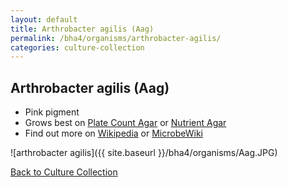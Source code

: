 ```yaml
---
layout: default
title: Arthrobacter agilis (Aag) 
permalink: /bha4/organisms/arthrobacter-agilis/
categories: culture-collection
---
```


## Arthrobacter agilis (Aag) 

* Pink pigment
* Grows best on [Plate Count Agar](/bha4/cultivation-media/plate-count-agar/) or [Nutrient Agar](/bha4/cultivation-media/nutrient-agar/)
* Find out more on [Wikipedia](http://en.wikipedia.org/wiki/Arthrobacter) or [MicrobeWiki](https://microbewiki.kenyon.edu/index.php/Arthrobacter)

![arthrobacter agilis]({{ site.baseurl }}/bha4/organisms/Aag.JPG) 

[Back to Culture Collection](/bha4/organisms/)
